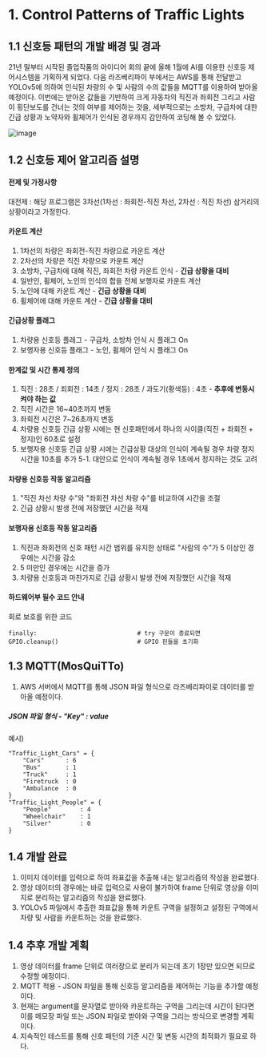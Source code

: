 # 1. Control Patterns of Traffic Lights

## 1.1 신호등 패턴의 개발 배경 및 경과

21년 말부터 시작된 졸업작품의 아이디어 회의 끝에 올해 1월에 AI를 이용한 신호등 제어시스템을 기획하게 되었다. 다음 라즈베리파이 부에서는 AWS를 통해 전달받고 YOLOv5에 의하여 인식된 차량의 수 및 사람의 수의 값들을 MQTT를 이용하여 받아올 예정이다. 이번에는 받아온 값들을 기반하여 크게 자동차의 직진과 좌회전 그리고 사람이 횡단보도를 건너는 것의 여부를 제어하는 것을, 세부적으로는 소방차, 구급차에 대한 긴급 상황과 노약자와 휠체어가 인식된 경우까지 감안하여 코딩해 볼 수 있었다.

![image](https://user-images.githubusercontent.com/103302903/170281334-1c2e964b-f2ed-4c64-815e-359cd93feff7.png)

## 1.2 신호등 제어 알고리즘 설명

#### 전제 및 가정사항
대전제 : 해당 프로그램은 3차선(1차선 : 좌회전-직진 차선, 2차선 : 직진 차선) 삼거리의 상황이라고 가정한다.

#### 카운트 계산
1. 1차선의 차량은 좌회전-직진 차량으로 카운트 계산
2. 2차선의 차량은 직진 차량으로 카운트 계산
3. 소방차, 구급차에 대해 직진, 좌회전 차량 카운트 인식 - **긴급 상황을 대비**
4. 일반인, 휠체어, 노인의 인식의 합을 전체 보행자로 카운트 계산
5. 노인에 대해 카운트 계산 - **긴급 상황을 대비**
6. 휠체어에 대해 카운트 계산 - **긴급 상황을 대비**

#### 긴급상황 플래그
1. 차량용 신호등 플래그 - 구급차, 소방차 인식 시 플래그 On
2. 보행자용 신호등 플래그 - 노인, 휠체어 인식 시 플래그 On

#### 한계값 및 시간 통제 정의
1. 직진 : 28초 / 죄회전 : 14초 / 정지 : 28초 / 과도기(황색등) : 4초 - **추후에 변동시켜야 하는 값**
2. 직진 시간은 16~40초까지 변동
3. 좌회전 시간은 7~26초까지 변동 
4. 차량용 신호등 긴급 상황 시에는 현 신호패턴에서 하나의 사이클(직진 + 좌회전 + 정지)인 60초로 설정
5. 보행자용 신호등 긴급 상황 시에는 긴급상황 대상의 인식이 계속될 경우 차량 정지 시간을 10초를 추가
    5-1. 대안으로 인식이 계속될 경우 1초에서 정지하는 것도 고려

#### 차량용 신호등 작동 알고리즘
1. "직진 차선 차량 수"와 "좌회전 차선 차량 수"를 비교하여 시간을 조절
2. 긴급 상황시 발생 전에 저장했던 시간을 적재

#### 보행자용 신호등 작동 알고리즘
1. 직진과 좌회전의 신호 패턴 시간 범위를 유지한 상태로 "사람의 수"가 5 이상인 경우에는 시간을 감소
2. 5 미만인 경우에는 시간을 증가
3. 차량용 신호등과 마찬가지로 긴급 상황시 발생 전에 저장했던 시간을 적재

#### 하드웨어부 필수 코드 안내
회로 보호를 위한 코드

    finally:                            # try 구문이 종료되면
    GPIO.cleanup()                      # GPIO 핀들을 초기화

## 1.3 MQTT(MosQuiTTo)
1. AWS 서버에서 MQTT를 통해 JSON 파일 형식으로 라즈베리파이로 데이터를 받아올 예정이다.

##### JSON 파일 형식 - "Key" : value
예시)

    "Traffic_Light_Cars" = {
        "Cars"      : 6
        "Bus"       : 1
        "Truck"     : 1
        "Firetruck  : 0
        "Ambulance  : 0
    }
    "Traffic_Light_People" = {
        "People"        : 4
        "Wheelchair"    : 1
        "Silver"        : 0
    }

## 1.4 개발 완료
1. 이미지 데이터를 입력으로 하여 좌표값을 추출해 내는 알고리즘의 작성을 완료했다.
2. 영상 데이터의 경우에는 바로 입력으로 사용이 불가하여 frame 단위로 영상을 이미지로 분리하는 알고리즘의 작성을 완료했다.
3. YOLOv5 파일에서 추출한 좌표값을 통해 카운트 구역을 설정하고 설정된 구역에서 차량 및 사람을 카운트하는 것을 완료했다.

## 1.4 추후 개발 계획
1. 영상 데이터를 frame 단위로 여러장으로 분리가 되는데 초기 1장만 있으면 되므로 수정할 예정이다.
2. MQTT 적용 - JSON 파일을 통해 신호등 알고리즘을 제어하는 기능을 추가할 예정이다.
3. 현재는 argument를 문자열로 받아와 카운트하는 구역을 그리는데 시간이 된다면 이를 메모장 파일 또는 JSON 파일로 받아와 구역을 그리는 방식으로 변경할 계획이다.
4. 지속적인 테스트를 통해 신호 패턴의 기준 시간 및 변동 시간의 최적화가 필요로 하다.
